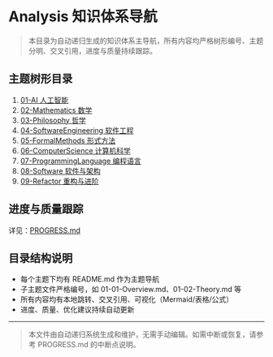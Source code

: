 # Analysis 知识体系导航

> 本目录为自动递归生成的知识体系主导航，所有内容均严格树形编号、主题分明、交叉引用，进度与质量持续跟踪。

## 主题树形目录

1. [01-AI 人工智能](./AI/README.md)
2. [02-Mathematics 数学](./Mathematics/README.md)
3. [03-Philosophy 哲学](./Philosophy/README.md)
4. [04-SoftwareEngineering 软件工程](./SoftwareEngineering/README.md)
5. [05-FormalMethods 形式方法](./FormalMethods/README.md)
6. [06-ComputerScience 计算机科学](./ComputerScience/README.md)
7. [07-ProgrammingLanguage 编程语言](./ProgrammingLanguage/README.md)
8. [08-Software 软件与架构](./Software/README.md)
9. [09-Refactor 重构与进阶](./Refactor/README.md)

## 进度与质量跟踪

详见：[PROGRESS.md](./PROGRESS.md)

## 目录结构说明

- 每个主题下均有 README.md 作为主题导航
- 子主题文件严格编号，如 01-01-Overview.md、01-02-Theory.md 等
- 所有内容均有本地跳转、交叉引用、可视化（Mermaid/表格/公式）
- 进度、质量、优化建议持续自动更新

---

> 本文件由自动递归系统生成和维护，无需手动编辑。如需中断或恢复，请参考 PROGRESS.md 的中断点说明。
